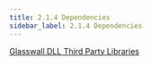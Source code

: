 ```yaml
---
title: 2.1.4 Dependencies
sidebar_label: 2.1.4 Dependencies
---
```


[Glasswall DLL Third Party Libraries](../artifacts/GlasswallDLLThirdPartyLibs)
